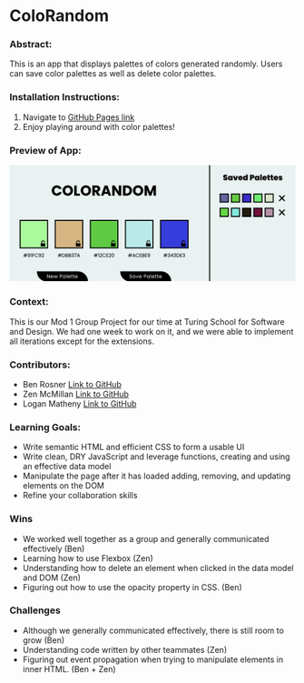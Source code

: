 # ColoRandom

### Abstract:
This is an app that displays palettes of colors generated randomly. Users can save color palettes as well as delete color palettes.

### Installation Instructions:
1. Navigate to [GitHub Pages link](https://ben-rosner-williamsburg.github.io/coloRandom/)
2. Enjoy playing around with color palettes!

### Preview of App:
![ColoRandom](ColoRandom_ScreenShot.png)

### Context:
This is our Mod 1 Group Project for our time at Turing School for Software and Design. We had one week to work on it, and we were able to implement
all iterations except for the extensions.

### Contributors:
- Ben Rosner [Link to GitHub](https://github.com/ben-rosner-williamsburg)
- Zen McMillan [Link to GitHub](https://github.com/zenmcmillan)
- Logan Matheny [Link to GitHub](https://github.com/loganpaulmatheny)

### Learning Goals:
- Write semantic HTML and efficient CSS to form a usable UI
- Write clean, DRY JavaScript and leverage functions, creating and using an effective data model
- Manipulate the page after it has loaded adding, removing, and updating elements on the DOM
- Refine your collaboration skills

### Wins
- We worked well together as a group and generally communicated effectively (Ben)
- Learning how to use Flexbox (Zen)
- Understanding how to delete an element when clicked in the data model and DOM (Zen)
- Figuring out how to use the opacity property in CSS. (Ben)

### Challenges
- Although we generally communicated effectively, there is still room to grow (Ben)
- Understanding code written by other teammates (Zen)
- Figuring out event propagation when trying to manipulate elements in inner HTML. (Ben + Zen)
